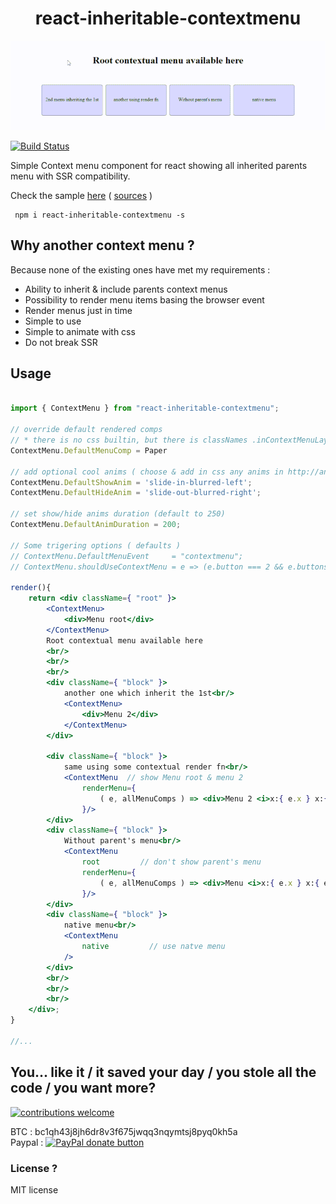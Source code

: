 <h1 align="center">react-inheritable-contextmenu</h1>

<p align="center"><img src="assets/demo.gif" alt="Samples" /></p>

<a href="https://www.npmjs.com/package/react-inheritable-contextmenu">
<img src="https://img.shields.io/npm/v/react-inheritable-contextmenu.svg" alt="Build Status" /></a>

Simple Context menu component for react showing all inherited parents menu with SSR compatibility.

Check the sample [here](http://htmlpreview.github.io/?https://github.com/n8tz/react-inheritable-context-menu/blob/master/dist.samples/index.html) ( [sources](samples/index.js) )

```
 npm i react-inheritable-contextmenu -s
```

## Why another context menu ?

Because none of the existing ones have met my requirements :
 - Ability to inherit & include parents context menus
 - Possibility to render menu items basing the browser event
 - Render menus just in time
 - Simple to use
 - Simple to animate with css
 - Do not break SSR

## Usage

```jsx

import { ContextMenu } from "react-inheritable-contextmenu";

// override default rendered comps
// * there is no css builtin, but there is classNames .inContextMenuLayer > .inContextMenu .inContextSubMenu
ContextMenu.DefaultMenuComp = Paper

// add optional cool anims ( choose & add in css any anims in http://animista.net/ )
ContextMenu.DefaultShowAnim = 'slide-in-blurred-left';
ContextMenu.DefaultHideAnim = 'slide-out-blurred-right';

// set show/hide anims duration (default to 250)
ContextMenu.DefaultAnimDuration = 200;

// Some trigering options ( defaults )
// ContextMenu.DefaultMenuEvent     = "contextmenu";
// ContextMenu.shouldUseContextMenu = e => (e.button === 2 && e.buttons !== 4); // Default: don't trigger if right click + middle click   

render(){
    return <div className={ "root" }>
        <ContextMenu>
            <div>Menu root</div>
        </ContextMenu>
        Root contextual menu available here
        <br/>
        <br/>
        <br/>
        <div className={ "block" }>
            another one which inherit the 1st<br/>
            <ContextMenu>
                <div>Menu 2</div>
            </ContextMenu>
        </div>

        <div className={ "block" }>
            same using some contextual render fn<br/>
            <ContextMenu  // show Menu root & menu 2
                renderMenu={
                    ( e, allMenuComps ) => <div>Menu 2 <i>x:{ e.x } x:{ e.y }</i></div>
                }/>
        </div>
        <div className={ "block" }>
            Without parent's menu<br/>
            <ContextMenu
                root         // don't show parent's menu
                renderMenu={
                    ( e, allMenuComps ) => <div>Menu <i>x:{ e.x } x:{ e.y }</i></div>
                }/>
        </div>
        <div className={ "block" }>
            native menu<br/>
            <ContextMenu
                native         // use natve menu
            />
        </div>
        <br/>
        <br/>
        <br/>
    </div>;
}

//...


```

## You... like it / it saved your day / you stole all the code / you want more?

[![contributions welcome](https://img.shields.io/badge/contributions-welcome-brightgreen.svg?style=flat)](#)

BTC     : bc1qh43j8jh6dr8v3f675jwqq3nqymtsj8pyq0kh5a<br/>
Paypal  : <span class="badge-paypal"><a href="https://www.paypal.com/donate/?hosted_button_id=ECHYGKY3GR7CN" title="Donate to this project using Paypal"><img src="https://img.shields.io/badge/paypal-donate-yellow.svg" alt="PayPal donate button" /></a></span>

### License ?

MIT license

